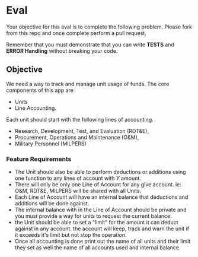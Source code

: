 # Eval

Your objective for this eval is to complete the following problem.
Please fork from this repo and once complete perform a pull request.

Remember that you must demonstrate that you can write **TESTS** and **ERROR Handling** without breaking your code.

## Objective

We need a way to track and manage unit usage of funds. The core components of this app are

- Units
- Line Accounting.

Each unit should start with the following lines of accounting.

- Research, Development, Test, and Evaluation (RDT&E),
- Procurement, Operations and Maintenance (O&M),
- Military Personnel (MILPERS)

### Feature Requirements

- The Unit should also be able to perform deductions or additions using one function to any lines of account with $Y$ amount.
- There will only be only one Line of Account for any give account. ie: O&M, RDT&E, MILPERS will be shared with all Units.
- Each Line of Account will have an internal balance that deductions and additions will be done against.
- The internal balance with in the Line of Account should be private and you must provide a way for units to request the current balance.
- the Unit should be able to set a "limit" for the amount it can deduct against in any account. the account will keep, track and warn the unit if it exceeds it's limit but not stop the operation.
- Once all accounting is done print out the name of all units and their limit they set as well the name of all accounts used and internal balance.
